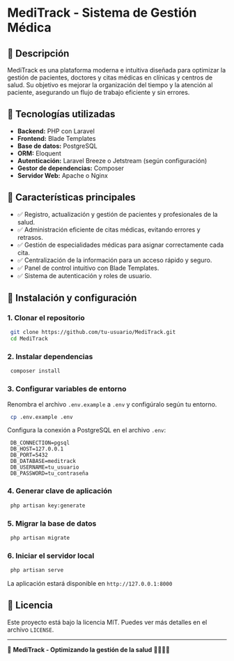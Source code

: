 # MediTrack - Sistema de Gestión Médica

## 🏥 Descripción
MediTrack es una plataforma moderna e intuitiva diseñada para optimizar la gestión de pacientes, doctores y citas médicas en clínicas y centros de salud. Su objetivo es mejorar la organización del tiempo y la atención al paciente, asegurando un flujo de trabajo eficiente y sin errores.

## 🔧 Tecnologías utilizadas
- **Backend:** PHP con Laravel
- **Frontend:** Blade Templates
- **Base de datos:** PostgreSQL
- **ORM:** Eloquent
- **Autenticación:** Laravel Breeze o Jetstream (según configuración)
- **Gestor de dependencias:** Composer
- **Servidor Web:** Apache o Nginx

## 📄 Características principales
- ✅ Registro, actualización y gestión de pacientes y profesionales de la salud.
- ✅ Administración eficiente de citas médicas, evitando errores y retrasos.
- ✅ Gestión de especialidades médicas para asignar correctamente cada cita.
- ✅ Centralización de la información para un acceso rápido y seguro.
- ✅ Panel de control intuitivo con Blade Templates.
- ✅ Sistema de autenticación y roles de usuario.

## 🚀 Instalación y configuración
### 1. Clonar el repositorio
```bash
 git clone https://github.com/tu-usuario/MediTrack.git
 cd MediTrack
```
### 2. Instalar dependencias
```bash
 composer install
```
### 3. Configurar variables de entorno
Renombra el archivo `.env.example` a `.env` y configúralo según tu entorno.
```bash
 cp .env.example .env
```
Configura la conexión a PostgreSQL en el archivo `.env`:
```env
 DB_CONNECTION=pgsql
 DB_HOST=127.0.0.1
 DB_PORT=5432
 DB_DATABASE=meditrack
 DB_USERNAME=tu_usuario
 DB_PASSWORD=tu_contraseña
```
### 4. Generar clave de aplicación
```bash
 php artisan key:generate
```
### 5. Migrar la base de datos
```bash
 php artisan migrate
```
### 6. Iniciar el servidor local
```bash
 php artisan serve
```
La aplicación estará disponible en `http://127.0.0.1:8000`


## 🌟 Licencia
Este proyecto está bajo la licencia MIT. Puedes ver más detalles en el archivo `LICENSE`.

---
🚀 **MediTrack - Optimizando la gestión de la salud** 👩‍⚕️👨‍⚕️

